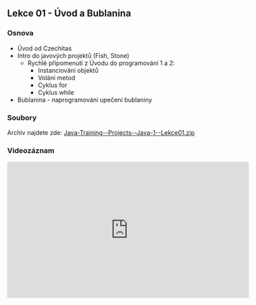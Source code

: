 Lekce 01 - Úvod a Bublanina
---------------------------

### Osnova

* Úvod od Czechitas
* Intro do javových projektů (Fish, Stone)
	* Rychlé připomenutí z Úvodu do programování 1 a 2:
		* Instanciování objektů
		* Volání metod
		* Cyklus for
		* Cyklus while
* Bublanina - naprogramování upečení bublaniny


### Soubory

Archív najdete zde: [Java-Training--Projects--Java-1--Lekce01.zip](/data/2021-jaro/java-1-brno/Java-Training--Projects--Java-1--Lekce01.zip)

### Videozáznam

<iframe width="560" height="315"
	src="https://www.youtube.com/embed/oo7ywjw8lBo"
	frameborder="0"
	allowfullscreen></iframe>
